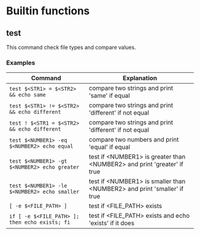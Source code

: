 # Builtin functions

## test

This command check file types and compare values.


### Examples

|Command| Explanation|
|-------|------------|
|```test $<STR1> = $<STR2> && echo same```|compare two strings and print 'same' if equal|
|```test $<STR1> != $<STR2> && echo different```|compare two strings and print 'different' if not equal|
|```test ! $<STR1 = $<STR2> && echo different```|compare two strings and print 'different' if not equal|
|```test $<NUMBER1> -eq $<NUMBER2> echo equal```|compare two numbers and print 'equal' if equal|
|```test $<NUMBER1> -gt $<NUMBER2> echo greater```|test if <NUMBER1\> is greater than <NUMBER2\> and print 'greater' if true|
|```test $<NUMBER1> -le $<NUMBER2> echo smaller```|test if <NUMBER1\> is smaller than <NUMBER2\> and print 'smaller' if true|
|```[ -e $<FILE_PATH> ]```| test if <FILE_PATH\> exists|
|```if [ -e $<FILE_PATH> ]; then echo exists; fi```|test if <FILE_PATH\> exists and echo 'exists' if it does|
